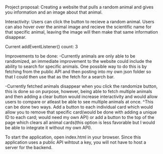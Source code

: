 Project proposal: 
Creating a website that pulls a random animal and gives you information and an image about that animal. 

Interactivity: 
Users can click the button to recieve a random animal. Users can also hover over the animal image and recieve the scientific name for that specific animal, leaving the image will then make that same information disappear.

Current addEventListener() count: 3

Improvements to be done: 
-Currently animals are only able to be randomized, an immediate improvement to the website could include the ability to search for specific animals. One possible way to do this is by fetching from the public API and then posting into my own json folder so that I could then use that as the fetch for a search bar.

-Currently fetched animals disappear when you click the randomize button, this is done so on purpose, however, being able to fetch multiple animals and then adding a clear button would increase interactivity and would allow users to compare or atleast be able to see multiple animals at once.
    ^This can be done two ways. Add a button to each individual card which would allow you to remove that specific card(would be done with adding a unique ID to each card; would need my own API) or add a button to the top of the page which clears all animal cards(this option is less favorable but I would be able to integrate it without my own API).
    
To start the application, open index.html in your browser. Since this application uses a public API wihtout a key, you will not have to host a server for the backend.
